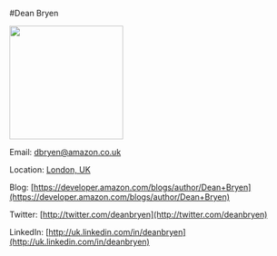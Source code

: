 #Dean Bryen

<img src="https://github.com/jeffblankenburg/alexa/blob/master/start_here/alexa_evangelists/images/deanbryen.jpg" width="200">

Email: [dbryen@amazon.co.uk](mailto:dbryen@amazon.co.uk)

Location: [London, UK](https://en.wikipedia.org/wiki/London)

Blog: [https://developer.amazon.com/blogs/author/Dean+Bryen](https://developer.amazon.com/blogs/author/Dean+Bryen)

Twitter: [http://twitter.com/deanbryen](http://twitter.com/deanbryen)

<!--Alexa Skills: [http://amzn.to/2iIxzEf](http://amzn.to/2iIxzEf)-->

LinkedIn: [http://uk.linkedin.com/in/deanbryen](http://uk.linkedin.com/in/deanbryen)

<!--GitHub: [http://github.com/jeffblankenburg](http://github.com/jeffblankenburg)-->